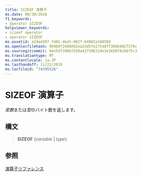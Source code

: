 ```yaml
---
title: SIZEOF 演算子
ms.date: 08/30/2018
f1_keywords:
- operator SIZEOF
helpviewer_keywords:
- sizeof operator
- operator SIZEOF
ms.assetid: a14ed307-7d01-4be5-982f-64982a348589
ms.openlocfilehash: 969b0f2490892ea33d5fe27548ff3866402f576c
ms.sourcegitcommit: 9ee5df398bfd30a42739632de3e165874cb675c3
ms.translationtype: MT
ms.contentlocale: ja-JP
ms.lasthandoff: 11/22/2019
ms.locfileid: "74395528"
---
```

# <a name="operator-sizeof"></a>SIZEOF 演算子

*変数*または*型*のバイト数を返します。

## <a name="syntax"></a>構文

> **SIZEOF** {*variable* | *type*}

## <a name="see-also"></a>参照

[演算子リファレンス](operators-reference.md)
